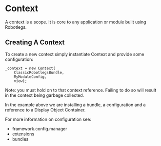 # Context

A context is a scope. It is core to any application or module built using Robotlegs.

## Creating A Context

To create a new context simply instantiate Context and provide some configuration:

	_context = new Context(
		ClassicRobotlegsBundle,
		MyModuleConfig,
		view);

Note: you must hold on to that context reference. Failing to do so will result in the context being garbage collected.

In the example above we are installing a bundle, a configuration and a reference to a Display Object Container.

For more information on configuration see:

* framework.config.manager
* extensions
* bundles